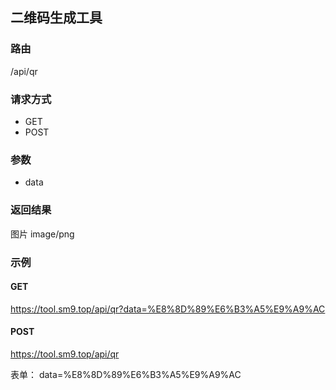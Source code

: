## 二维码生成工具

### 路由

/api/qr

### 请求方式

- GET
- POST

### 参数

- data

### 返回结果

图片 image/png

### 示例

#### GET

https://tool.sm9.top/api/qr?data=%E8%8D%89%E6%B3%A5%E9%A9%AC

#### POST

https://tool.sm9.top/api/qr

表单：
data=%E8%8D%89%E6%B3%A5%E9%A9%AC